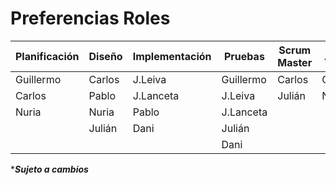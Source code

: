 # Preferencias Roles

| Planificación | Diseño | Implementación | Pruebas   | Scrum Master | Analista  |
| ------------- | ------ | -------------- | --------- | ------------ | --------- |
| Guillermo     | Carlos | J.Leiva        | Guillermo | Carlos       | Guillermo |
| Carlos        | Pablo  | J.Lanceta      | J.Leiva   |  Julián      | Nuria     |
| Nuria         | Nuria  | Pablo          | J.Lanceta |              |           |
|               | Julián | Dani           | Julián    |              |           |
|               |        |                | Dani      |              |           |

****Sujeto a cambios***
